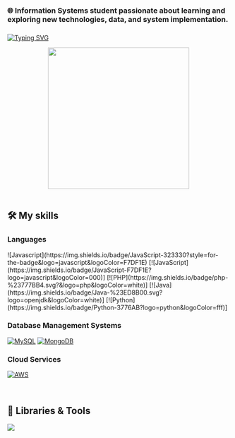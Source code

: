 ### 🌐 Information Systems student passionate about learning and exploring new technologies, data, and system implementation.

###
[![Typing SVG](https://readme-typing-svg.herokuapp.com?font=Fira+Code&duration=2000&pause=1000&color=172AC5&width=435&lines=Hi+travelers%2C;How's+it+going%3F;I'm+Thinh%2C;You+are+in+my+Github+profile%2C;Feel+free+to+wander+around+%3C3)](https://git.io/typing-svg)
<div align="center">
  <img height="320" src="https://user-images.githubusercontent.com/74038190/216654095-6f6772e4-e433-4bba-9164-1ca6f463ac3f.gif"/>
</div>
<br>


<h2>🛠️ My skills</h2>

### Languages
<p align="left">
  ![Javascript](https://img.shields.io/badge/JavaScript-323330?style=for-the-badge&logo=javascript&logoColor=F7DF1E)
  [![JavaScript](https://img.shields.io/badge/JavaScript-F7DF1E?logo=javascript&logoColor=000)]
  [![PHP](https://img.shields.io/badge/php-%23777BB4.svg?&logo=php&logoColor=white)]
  [![Java](https://img.shields.io/badge/Java-%23ED8B00.svg?logo=openjdk&logoColor=white)]
  [![Python](https://img.shields.io/badge/Python-3776AB?logo=python&logoColor=fff)]
</p>


### Database Management Systems
<p align="left">
  <a href="https://www.mysql.com/"><img src="https://img.shields.io/badge/-MySQL-4479A1?style=for-the-badge&logo=mysql&logoColor=white" alt="MySQL"/></a>
  <a href="https://www.mongodb.com/"><img src="https://img.shields.io/badge/-MongoDB-47A248?style=for-the-badge&logo=mongodb&logoColor=white" alt="MongoDB"/></a>
</p>

### Cloud Services
<p align="left">
  <a href="https://aws.amazon.com/"><img src="https://img.shields.io/badge/-AWS-232F3E?style=for-the-badge&logo=amazon-aws&logoColor=white" alt="AWS"/></a>
</p>

<br>

<h2>🔧 Libraries & Tools </h2>
<div>
  <img src="https://skillicons.dev/icons?i=npm,vscode,docker,github" /><br>
</div>


